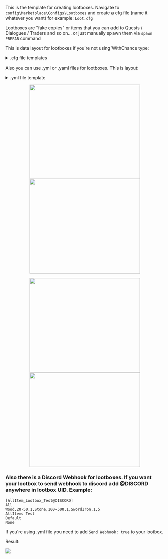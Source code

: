 ﻿This is the template for creating lootboxes. Navigate to `config\Marketplace\Configs\Lootboxes` and create a cfg file (name it whatever you want) for example: `Loot.cfg`

Lootboxes are "fake copies" or items that you can add to Quests / Dialogues / Traders and so on... or just manually spawn them via `spawn PREFAB` command

This is data layout for lootboxes if you're not using WithChance type:

<details><summary>.cfg file templates</summary>


```
[UID (no spaces, use _ if you want to use space)]
TYPE (One, All, AllWithChance, AllWithChanceShowTooltip)
Prefab1, QuantityMin1-QuantityMax2 (can be only quantitymin1 if you don't want to add more gamble), ItemLevel1, Prefab2, QuantityMin2....so on
Description
Icon (can be piece, item or image from CachedImages, default)
Open VFX (https://valheim-modding.github.io/Jotunn/data/prefabs/prefab-list.html)
```

If you're using WithChance type you would also need to specify each item chance after its level:

```
[UID (no spaces, use _ if you want to use space)]
TYPE (One, All, AllWithChance, AllWithChanceShowTooltip)
Prefab1, QuantityMin1-QuantityMax2 (can be only quantitymin1 if you don't want to add more gamble), ItemLevel1, ItemChance1, Prefab2,QuantityMin2....so on
Description
Icon (can be piece, item or image from CachedImages, default)
Open VFX (https://valheim-modding.github.io/Jotunn/data/prefabs/prefab-list.html)
```

Please note that you need to write item level even if max item level is 1 (materials and e.t.c)

```yaml
[lootbox1]
One
Wood,1-100,1,SwordIron,1,4
Test your skills
Default
fx_Potion_frostresist

[lootbox2]
All
Wood,1-100,1,SwordIron,1,4
Test your skills
chest_hildir1
none

[lootbox3]
AllWithChance
Wood,1-100,1,50,SwordIron,1,4,20
Test your skills
chest_hildir2
vfx_spawn

[lootbox4]
AllWithChanceShowToolTip
Wood,1-100,1,50,SwordIron,1,4,20
Test your skills
chest_hildir3
sfx_spawn
```

</details>

Also you can use .yml or .yaml files for lootboxes. This is layout:

<details><summary>.yml file template</summary>

```yaml
- Name: lootbox1
  Icon: Default
  OpenVFX: fx_Potion_frostresist
  Description: Test your skills
  Lootbox Type: One
  Send Webhook: false
  Item List:
  - Prefab: Wood
    Min: 1
    Max: 100
    Level: 1
    Chance: 100
  - Prefab: SwordIron
    Min: 1
    Max: 1
    Level: 4
    Chance: 100

- Name: lootbox2
  Icon: chest_hildir1
  OpenVFX: none
  Description: Test your skills
  Lootbox Type: All
  Send Webhook: false
  Item List:
  - Prefab: Wood
    Min: 1
    Max: 100
    Level: 1
    Chance: 100
  - Prefab: SwordIron
    Min: 1
    Max: 1
    Level: 4
    Chance: 100

- Name: lootbox3
  Icon: chest_hildir2
  OpenVFX: vfx_spawn
  Description: Test your skills
  Lootbox Type: AllWithChance
  Send Webhook: false
  Item List:
  - Prefab: Wood
    Min: 1
    Max: 100
    Level: 1
    Chance: 50
  - Prefab: SwordIron
    Min: 1
    Max: 1
    Level: 4
    Chance: 20
    
- Name: lootbox4
  Icon: chest_hildir3
  OpenVFX: sfx_spawn
  Description: Test your skills
  Lootbox Type: AllWithChanceShowTooltip
  Send Webhook: false
  Item List:
  - Prefab: Wood
    Min: 1
    Max: 100
    Level: 1
    Chance: 50
  - Prefab: SwordIron
    Min: 1
    Max: 1
    Level: 4
    Chance: 20
```

</details>

<p align="center"><img src="https://imgur.com/bMLxbbj.png" width="350" height="300"></a><img src="https://imgur.com/13t1jox.png" width="350" height="300"></a></p>
<p align="center"><img src="https://imgur.com/mvuxsHB.png" width="350" height="300"></a><img src="https://imgur.com/dOExsJH.png" width="350" height="300"></a></p>



### Also there is a Discord Webhook for lootboxes. If you want your lootbox to send webhook to discord add @DISCORD anywhere in lootbox UID. Example:

```
[AllItem_Lootbox_Test@DISCORD]
All
Wood,20-50,1,Stone,100-500,1,SwordIron,1,5
AllItems Test
Default
None
```

If you're using .yml file you need to add `Send Webhook: true` to your lootbox.

Result:

![](https://i.imgur.com/5IlAG8m.png)
